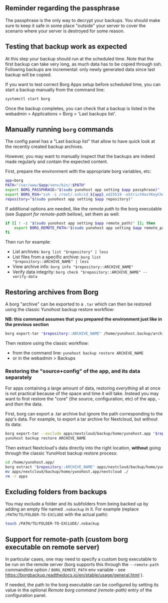 ## Reminder regarding the passphrase

The passphrase is the only way to decrypt your backups. You should make sure to keep it safe in some place "outside" your server to cover the scenario where your server is destroyed for some reason.

## Testing that backup work as expected

At this step your backup should run at the scheduled time. Note that the first backup can take very long, as much data has to be copied through ssh. Following backups are incremental: only newly generated data since last backup will be copied.

If you want to test correct Borg Apps setup before scheduled time, you can start a backup manually from the command line:

```bash
systemctl start borg
```

Once the backup completes, you can check that a backup is listed in the webadmin > Applications > Borg > 'Last backups list'.

## Manually running `borg` commands

The config panel has a "Last backup list" that allow to have quick look at the recently created backup archives.

However, you may want to manually inspect that the backups are indeed made regularly and contain the expected content.

First, prepare the environment with the appropriate borg variables, etc:

```bash
app=borg
PATH="/var/www/$app/venv/bin/:$PATH"
export BORG_PASSPHRASE="$(sudo yunohost app setting $app passphrase)" 
export BORG_RSH="ssh -i /root/.ssh/id_${app}_ed25519 -oStrictHostKeyChecking=yes"
repository="$(sudo yunohost app setting $app repository)"
```

If additional options are needed, like the *remote path* to the borg
executable (see *Support for remote-path* bellow), set them as well:
```bash
if [[ ! -z "$(sudo yunohost app setting $app remote_path)" ]]; then
    export BORG_REMOTE_PATH="$(sudo yunohost app setting $app remote_path)"
fi
```

Then run for example:

- List archives: `borg list "$repository" | less`
- List files from a specific archive: `borg list "$repository::ARCHIVE_NAME" | less`
- View archive info: `borg info "$repository::ARCHIVE_NAME"`
- Verify data integrity: `borg check "$repository::ARCHIVE_NAME" --verify-data`

## Restoring archives from Borg

A borg "archive" can be exported to a `.tar` which can then be restored using the classic Yunohost backup restore workflow:

**NB: this command assumes that you prepared the environment just like in the previous section**

```bash
borg export-tar "$repository::ARCHIVE_NAME" /home/yunohost.backup/archives/ARCHIVE_NAME.tar
```

Then restore using the classic workflow: 
- from the command line: `yunohost backup restore ARCHIVE_NAME`
- or in the webadmin > Backups

### Restoring the "source+config" of the app, and its data separately

For apps containing a large amount of data, restoring *everything* all at once is not practical because of the space and time it will take. Instead you may want to first restore the "core" (the source, configuration, etc) of the app, - and *then* the data.

First, borg can export a .tar archive but ignore the path corresponding to the app's data. For example, to export a tar archive for Nextcloud, but without its data:

```bash
borg export-tar --exclude apps/nextcloud/backup/home/yunohost.app "$repository::ARCHIVE_NAME" /home/yunohost.backup/archives/ARCHIVE_NAME.tar
yunohost backup restore ARCHIVE_NAME
```

Then extract Nextcloud's data directly into the right location, **without** going through the classic YunoHost backup restore process:

```bash
cd /home/yunohost.app/
borg extract "$repository::ARCHIVE_NAME" apps/nextcloud/backup/home/yunohost.app/
mv apps/nextcloud/backup/home/yunohost.app/nextcloud ./
rm -r apps
```

## Excluding folders from backups

You may exclude a folder and its subfolders from being backed up by adding an empty file named `.nobackup` in it.
For example (replace `/PATH/TO/FOLDER-TO-EXCLUDE` with the actual path):
```bash
touch /PATH/TO/FOLDER-TO-EXCLUDE/.nobackup
```

## Support for remote-path (custom borg executable on remote server)

In particular cases, one may need to specify a custom borg executable to be run on the remote server (borg supports this through the `--remote-path` commandline option / `BORG_REMOTE_PATH` env variable - see https://borgbackup.readthedocs.io/en/stable/usage/general.html ).

If needed, the path to the borg executable can be configured by setting its value in the optional *Remote borg command (remote-path)* entry of the configuration panel.

